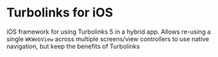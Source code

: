 # Turbolinks for iOS

iOS framework for using Turbolinks 5 in a hybrid app. Allows re-using a single `WKWebView` across multiple screens/view controllers to use native navigation, but keep the benefits of Turbolinks